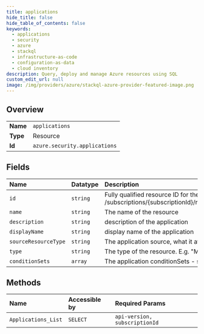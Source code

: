 ```yaml
---
title: applications
hide_title: false
hide_table_of_contents: false
keywords:
  - applications
  - security
  - azure    
  - stackql
  - infrastructure-as-code
  - configuration-as-data
  - cloud inventory
description: Query, deploy and manage Azure resources using SQL
custom_edit_url: null
image: /img/providers/azure/stackql-azure-provider-featured-image.png
---
```

  
    

## Overview
<table><tbody>
<tr><td><b>Name</b></td><td><code>applications</code></td></tr>
<tr><td><b>Type</b></td><td>Resource</td></tr>
<tr><td><b>Id</b></td><td><code>azure.security.applications</code></td></tr>
</tbody></table>

## Fields
| Name | Datatype | Description |
|:-----|:---------|:------------|
| `id` | `string` | Fully qualified resource ID for the resource. Ex - /subscriptions/{subscriptionId}/resourceGroups/{resourceGroupName}/providers/{resourceProviderNamespace}/{resourceType}/{resourceName} |
| `name` | `string` | The name of the resource |
| `description` | `string` | description of the application |
| `displayName` | `string` | display name of the application |
| `sourceResourceType` | `string` | The application source, what it affects, e.g. Assessments |
| `type` | `string` | The type of the resource. E.g. "Microsoft.Compute/virtualMachines" or "Microsoft.Storage/storageAccounts" |
| `conditionSets` | `array` | The application conditionSets - see examples |
## Methods
| Name | Accessible by | Required Params |
|:-----|:--------------|:----------------|
| `Applications_List` | `SELECT` | `api-version, subscriptionId` |
